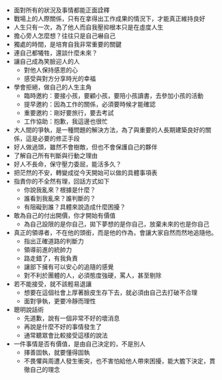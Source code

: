 - 面對所有的狀況及事情都能正面詮釋
- 戰場上的人際關係，只有在拿得出工作成果的情況下，才能真正維持良好
- 人生只有一次，為了他人而自我壓抑根本只是在虛度人生
- 擔心旁人怎麼想？往往只是自己嚇自己
- 獨處的時間，是培育自我非常重要的關鍵
- 連自己都犧牲，還談什麼未來？
- 讓自己成為笑臉迎人的人
  - 對他人保持感恩的心
  - 感受與對方分享時光的幸福
- 學會拒絕，做自己的人生主角
  - 臨時邀約：要接小孩，要顧小孩，要陪小孩讀書，去參加小孩的活動
  - 提早邀約：因為工作的關係，必須要時候才能確認
  - 重要邀約：剛好要旅行，要去考試
  - 工作協助：抱歉，我這邊也很忙
- 大人間的爭執，是一種問題的解決方法，為了與重要的人長期建築良好的關係，這是必要的修正手段
- 好人做過頭，雖然不會樹敵，但也不會保護自己的夥伴
- 了解自己所有判斷與行動之理由
- 好人不長命，保守壓力委屈，能活多久？
- 把茫然的不安，轉變成從今天開始可以做的具體事項表
- 指責你的不全然有理，回話方式如下
  - 你說我亂來？根據是什麼？
  - 誰看到我亂來？誰判斷的？
  - 有阻礙到誰？具體來說造成什麼困擾？
- 敢為自己的付出開價，你才開始有價值
  - 為自己設限的是你自己，拋下夢想的是你自己，放棄未來的也是你自己
- 真正的領導者，不在他的頭銜，而是他的作為，會讓大家自然而然地追隨他。
  - 指出正確道路的判斷力
  - 領導前進的統帥力
  - 路走錯了，有我負責
  - 讓部下擁有可以安心的追隨的感覺
  - 對不利於團體的人，必須態度強硬，罵人，甚至剔除
- 若不能接受，就不該輕易退讓
  - 想要在這個社會上厚著臉皮生存下去，就必須由自己去打破不合理
  - 面對爭執，更要冷靜而理性
- 聰明說話術
  - 先道歉，說有一個非常不好的壞消息
  - 再說是什麼不好的事情發生了
  - 通常聽眾會比較接受這樣的說法
- 一件事情是否有價值，是由自己決定的，不是別人
  - 擇善固執，就要懂得固執
  - 不畏懼與周遭人發生衝突，也不害怕給他人帶來困擾，能大膽下決定，貫徹自己的理念
